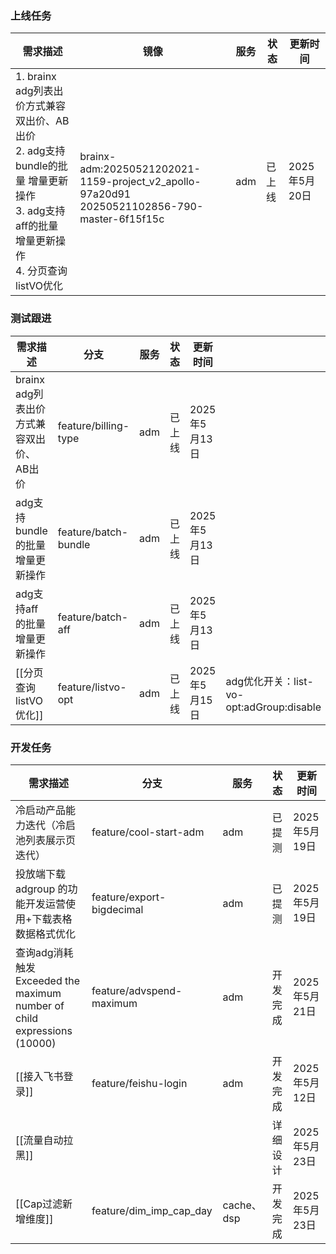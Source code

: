 ### 上线任务

| 需求描述                                                                                                  | 镜像                                                                                                  | 服务  | 状态  | 更新时间       |
| ----------------------------------------------------------------------------------------------------- | --------------------------------------------------------------------------------------------------- | --- | --- | ---------- |
| 1. brainx adg列表出价方式兼容双出价、AB出价<br>2. adg支持bundle的批量 增量更新操作<br>3. adg支持aff的批量 增量更新操作<br>4. 分页查询listVO优化 | <br>brainx-adm:20250521202021-1159-project_v2_apollo-97a20d91<br>20250521102856-790-master-6f15f15c | adm | 已上线 | 2025年5月20日 |


### 测试跟进
| 需求描述                       | 分支                   | 服务  | 状态  | 更新时间       |                                     |
| -------------------------- | -------------------- | --- | --- | ---------- | ----------------------------------- |
| brainx adg列表出价方式兼容双出价、AB出价 | feature/billing-type | adm | 已上线 | 2025年5月13日 |                                     |
| adg支持bundle的批量 增量更新操作      | feature/batch-bundle | adm | 已上线 | 2025年5月13日 |                                     |
| adg支持aff的批量 增量更新操作         | feature/batch-aff    | adm | 已上线 | 2025年5月13日 |                                     |
| [[分页查询listVO优化]]           | feature/listvo-opt   | adm | 已上线 | 2025年5月15日 | adg优化开关：list-vo-opt:adGroup:disable |


### 开发任务
| 需求描述                                                              | 分支                        | 服务        | 状态   | 更新时间           |
| ----------------------------------------------------------------- | ------------------------- | --------- | ---- | -------------- |
| 冷启动产品能力迭代（冷启池列表展示页迭代）                                             | feature/cool-start-adm    | adm       | 已提测  | 2025年5月19日     |
| 投放端下载adgroup 的功能开发运营使用+下载表格数据格式优化                                 | feature/export-bigdecimal | adm       | 已提测  | 2025年5月19日     |
| 查询adg消耗触发Exceeded the maximum number of child expressions (10000) | feature/advspend-maximum  | adm       | 开发完成 | 2025年5月21日     |
| [[接入飞书登录]]                                                        | feature/feishu-login      | adm       | 开发完成 | 2025年5月12日<br> |
| [[流量自动拉黑]]                                                        |                           |           | 详细设计 | 2025年5月23日     |
| [[Cap过滤新增维度]]                                                     | feature/dim_imp_cap_day   | cache、dsp | 开发完成 | 2025年5月23日     |

